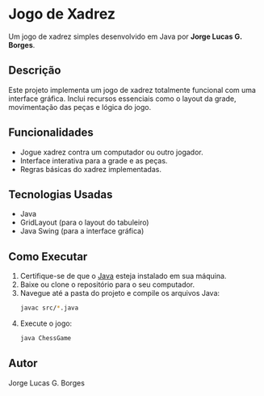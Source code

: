 
# Jogo de Xadrez

Um jogo de xadrez simples desenvolvido em Java por **Jorge Lucas G. Borges**.

## Descrição

Este projeto implementa um jogo de xadrez totalmente funcional com uma interface gráfica. Inclui recursos essenciais como o layout da grade, movimentação das peças e lógica do jogo.

## Funcionalidades

- Jogue xadrez contra um computador ou outro jogador.
- Interface interativa para a grade e as peças.
- Regras básicas do xadrez implementadas.

## Tecnologias Usadas

- Java
- GridLayout (para o layout do tabuleiro)
- Java Swing (para a interface gráfica)

## Como Executar

1. Certifique-se de que o [Java](https://www.oracle.com/java/technologies/javase-jdk11-downloads.html) esteja instalado em sua máquina.
2. Baixe ou clone o repositório para o seu computador.
3. Navegue até a pasta do projeto e compile os arquivos Java:
   ```bash
   javac src/*.java
   ```
4. Execute o jogo:
   ```bash
   java ChessGame
   ```

## Autor

Jorge Lucas G. Borges
